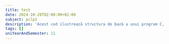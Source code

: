```yaml
---
title: test
date: 2024-10-28T02:00:00+02:00
subject: pclp1
description: 'Acest cod ilustrează structura de bază a unui program C, folosind `stdio.h` pentru funcția `printf` și `main()` ca punct de intrare. `return 0` semnalează succesul execuției programului.'
tags: []
uniYearAndSemester: 11
---
```


